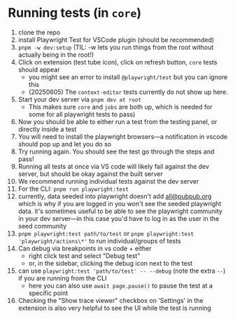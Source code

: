 # Running tests (in `core`)

1. clone the repo
2. install Playwright Test for VSCode plugin (should be recommended)
3. `pnpm -w dev:setup` (TIL: -w lets you run things from the root without actually being in the root!)
4. Click on extension (test tube icon), click on refresh button, `core` tests should appear
    - you might see an error to install `@playwright/test` but you can ignore this
    - (20250605) The `context-editor` tests currently do not show up here.
5. Start your dev server via `pnpm dev at root`
    - This makes sure `core` and `jobs` are both up, which is needed for some for all playwright tests to pass)
6. Now you should be able to either run a test from the testing panel, or directly inside a test
7. You will need to install the playwright browsers—a notification in vscode should pop up and let you do so
8. Try running again. You should see the test go through the steps and pass!
9. Running all tests at once via VS code will likely fail against the dev server, but should be okay against the built server
10. We recommend running individual tests against the dev server
11. For the CLI: `pnpm run playwright:test`
12. currently, data seeded into playwright doesn't add all@pubpub.org which is why if you are logged in you won't see the seeded playwright data. it's sometimes useful to be able to see the playwright community in your dev server—in this case you'd have to log in as the user in the seed community
13. `pnpm playwright:test path/to/test` or `pnpm playwright:test 'playwright/actions\*'` to run individual/groups of tests
14. Can debug via breakpoints in vs code + either
    - right click test and select "Debug test"
    - or, in the sidebar, clicking the debug icon next to the test
15. can use `playwright:test 'path/to/test' -- --debug` (note the extra `--`) if you are running from the CLI
    - here you can also use `await page.pause()` to pause the test at a specific point
16. Checking the "Show trace viewer" checkbox on 'Settings' in the extension is also very helpful to see the UI while the test is running
